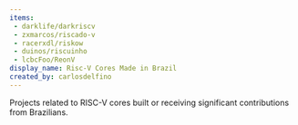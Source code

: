 ```yaml
---
items:
 - darklife/darkriscv
 - zxmarcos/riscado-v
 - racerxdl/riskow
 - duinos/riscuinho
 - lcbcFoo/ReonV
display_name: Risc-V Cores Made in Brazil
created_by: carlosdelfino 
---
```


Projects related to RISC-V cores built or receiving significant contributions from Brazilians.
